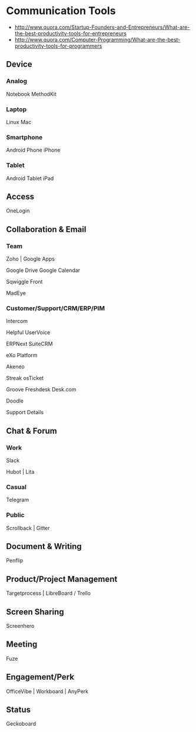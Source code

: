 Communication Tools
===================

- http://www.quora.com/Startup-Founders-and-Entrepreneurs/What-are-the-best-productivity-tools-for-entrepreneurs
- http://www.quora.com/Computer-Programming/What-are-the-best-productivity-tools-for-programmers

Device
------

### Analog

Notebook
MethodKit

### Laptop

Linux
Mac

### Smartphone

Android Phone
iPhone

### Tablet

Android Tablet
iPad

Access
------

OneLogin

Collaboration & Email
---------------------

### Team

Zoho | Google Apps

Google Drive
Google Calendar

Sqwiggle
Front

MadEye

### Customer/Support/CRM/ERP/PIM

Intercom

Helpful
UserVoice

ERPNext
SuiteCRM

eXo Platform

Akeneo

Streak
osTicket

Groove
Freshdesk
Desk.com

Doodle

Support Details

Chat & Forum
------------

### Work

Slack

Hubot | Lita

### Casual

Telegram

### Public

Scrollback | Gitter

Document & Writing
------------------

Penflip

Product/Project Management
--------------------------

Targetprocess | LibreBoard / Trello

Screen Sharing
--------------

Screenhero

Meeting
-------

Fuze

Engagement/Perk
---------------

OfficeVibe | Workboard | AnyPerk

Status
------

Geckoboard

